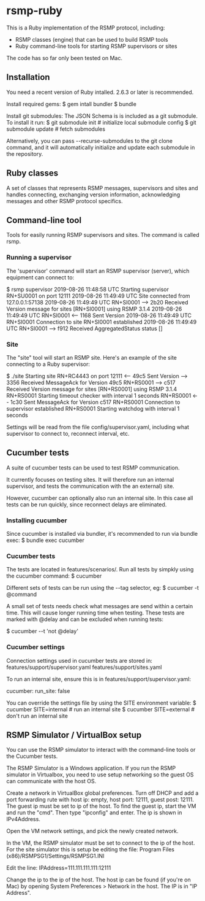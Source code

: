 # rsmp-ruby
This is a Ruby implementation of the RSMP protocol, including:
 - RSMP classes (engine) that can be used to build RSMP tools
 - Ruby command-line tools for starting RSMP supervisors or sites

The code has so far only been tested on Mac.

## Installation
You need a recent version of Ruby intalled. 2.6.3 or later is recommended.

Install required gems:
$ gem intall bundler
$ bundle

Install git submodules:
The JSON Schema is is included as a git submodule. To install it run:
$ git submodule init     # initialize local submodule config
$ git submodule update   # fetch submodules

Alternatively, you can pass --recurse-submodules to the git clone command, and it will automatically initialize and update each submodule in the repository.

## Ruby classes 
A set of classes that represents RSMP messages, supervisors and sites and handles connecting, exchanging version information, acknowledging messages and other RSMP protocol specifics.

## Command-line tool
Tools for easily running RSMP supervisors and sites. The command is called rsmp.

### Running a supervisor
The 'supervisor' command will start an RSMP supervisor (server), which equipment can connect to:

$ rsmp supervisor
2019-08-26 11:48:58 UTC                           Starting supervisor RN+SU0001 on port 12111
2019-08-26 11:49:49 UTC                           Site connected from 127.0.0.1:57138
2019-08-26 11:49:49 UTC  RN+SI0001     -->  2b20  Received Version message for sites [RN+SI0001] using RSMP 3.1.4
2019-08-26 11:49:49 UTC  RN+SI0001     <--  1168  Sent Version
2019-08-26 11:49:49 UTC  RN+SI0001                Connection to site RN+SI0001 established
2019-08-26 11:49:49 UTC  RN+SI0001     -->  f912  Received AggregatedStatus status []


### Site
The "site" tool will start an RSMP site. Here's an example of the site connecting to a Ruby supervisor:

$ ./site
                         Starting site RN+RC4443 on port 12111
              <--  49c5  Sent Version
              -->  3356  Received MessageAck for Version 49c5
RN+RS0001     -->  c517  Received Version message for sites [RN+RS0001] using RSMP 3.1.4
RN+RS0001                Starting timeout checker with interval 1 seconds
RN+RS0001     <--  1c30  Sent MessageAck for Version c517
RN+RS0001                Connection to supervisor established
RN+RS0001                Starting watchdog with interval 1 seconds

Settings will be read from the file config/supervisor.yaml, including what supervisor to connect to, reconnect interval, etc. 

## Cucumber tests
A suite of cucumber tests can be used to test RSMP communication.

It currently focuses on testing sites. It will therefore run an internal supervisor, and tests the communication with the an external) site.

However, cucumber can optionally also run an internal site. In this case all tests can be run quickly, since reconnect delays are eliminated.

### Installing cucumber
Since cucumber is installed via bundler, it's recommended to run via bundle exec: 
$ bundle exec cucumber

### Cucumber tests
The tests are located in features/scenarios/.
Run all tests by simpkly using the cucumber command:
$ cucumber

Different sets of tests can be run using the --tag selector, eg:
$ cucumber -t @command

A small set of tests needs check what messages are send within a certain time. This will cause longer running time when testing. These tests are marked with @delay and can be excluded when running tests:

$ cucumber --t 'not @delay'

### Cucumber settings
Connection settings used in cucumber tests are stored in:
features/support/supervisor.yaml
features/support/sites.yaml

To run an internal site, ensure this is in features/support/supervisor.yaml:

cucumber:
  run_site: false

You can override the settings file by using the SITE environment variable:
$ cucumber SITE=internal   # run an internal site
$ cucumber SITE=external   # don't run an internal site


## RSMP Simulator / VirtualBox setup
You can use the RSMP simulator to interact with the command-line tools or the Cucumber tests.

The RSMP Simulator is a Windows application. If you run the RSMP simulator in Virtualbox, you need to use setup networking so the guest OS can communicate with the host OS.


Create a network in VirtualBox global preferences. Turn off DHCP and add a port forwarding rute with host ip: empty, host port: 12111, guest post: 12111. The guest ip must be set to ip of the host. To find the guest ip, start the VM and run the "cmd". Then type "ipconfig" and enter. The ip is shown in IPv4Address.

Open the VM network settings, and pick the newly created network.

In the VM, the RSMP simulator must be set to connect to the ip of the host. For the site simulator this is setup be editing the file:
Program Files (x86)/RSMPSG1/Settings/RSMPSG1.INI

Edit the line:
IPAddress=111.111.111.111:12111

Change the ip to the ip of the host. The host ip can be found (if you're on Mac) by opening System Preferences > Network in the host. The IP is in "IP Address".



